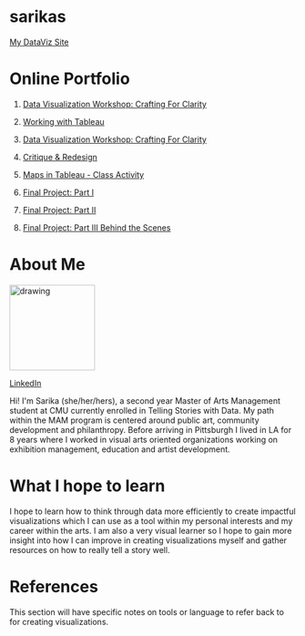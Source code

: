 # sarikas

[My DataViz Site](https://sarikasanyal.github.io/sarikas/)

# Online Portfolio

1. [Data Visualization Workshop: Crafting For Clarity](/dataviz2.md)

2. [Working with Tableau](/tableau1.md)

3. [Data Visualization Workshop: Crafting For Clarity](/dataviz2.md)

4. [Critique & Redesign](/dataviz3.md)

5. [Maps in Tableau - Class Activity](/map3.md)

6. [Final Project: Part I](/finalpart1.md)

5. [Final Project: Part II](/finalpart2.md)

6. [Final Project: Part III Behind the Scenes](/finalpart3.md)

# About Me
<img src="https://user-images.githubusercontent.com/73456826/97813372-bc301e00-1c55-11eb-98b3-3d274d7123fd.JPG" alt="drawing" width="150"/>

[LinkedIn](https://www.linkedin.com/in/sarika-sanyal/)

Hi! I'm Sarika (she/her/hers), a second year Master of Arts Management student at CMU currently enrolled in Telling Stories with Data. My path within the MAM program is centered around public art, community development and philanthropy. Before arriving in Pittsburgh I lived in LA for 8 years where I worked in visual arts oriented organizations working on exhibition management, education and artist development. 

# What I hope to learn
I hope to learn how to think through data more efficiently to create impactful visualizations which I can use as a tool within my personal interests and my career within the arts. I am also a very visual learner so I hope to gain more insight into how I can improve in creating visualizations myself and gather resources on how to really tell a story well. 

# References
This section will have specific notes on tools or language to refer back to for creating visualizations.
